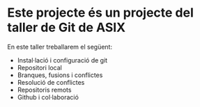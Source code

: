 # Este projecte és un projecte del taller de Git de ASIX

En este taller treballarem el següent:

- Instal·lació i configuració de git
- Repositori local
- Branques, fusions i conflictes
- Resolució de conflictes
- Repositoris remots
- Github i col·laboració
